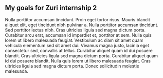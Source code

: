 ## My goals for Zuri internship 2

Nulla porttitor accumsan tincidunt. Proin eget tortor risus. Mauris blandit aliquet elit, eget tincidunt nibh pulvinar a. Nulla porttitor accumsan tincidunt. Sed porttitor lectus nibh. Cras ultricies ligula sed magna dictum porta. Curabitur arcu erat, accumsan id imperdiet et, porttitor at sem. Nulla quis lorem ut libero malesuada feugiat. Vestibulum ac diam sit amet quam vehicula elementum sed sit amet dui. Vivamus magna justo, lacinia eget consectetur sed, convallis at tellus. Curabitur aliquet quam id dui posuere blandit. Cras ultricies ligula sed magna dictum porta. Curabitur aliquet quam id dui posuere blandit. Nulla quis lorem ut libero malesuada feugiat. Cras ultricies ligula sed magna dictum porta. Donec sollicitudin molestie malesuada.